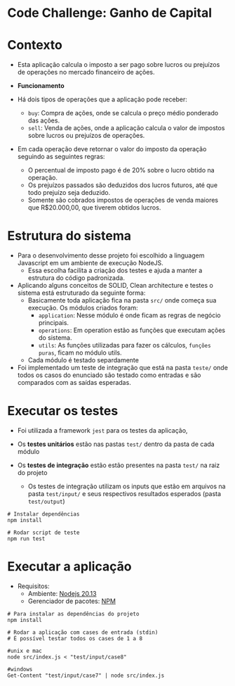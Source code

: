 # Code Challenge: Ganho de Capital

# Contexto  
- Esta aplicação calcula o imposto a ser pago sobre lucros ou prejuízos de operações no mercado financeiro de ações.

- **Funcionamento**
- Há dois tipos de operações que a aplicação pode receber:
    - `buy`: Compra de ações, onde se calcula o preço médio ponderado das ações.
    - `sell`: Venda de ações, onde a aplicação calcula o valor de impostos sobre lucros ou prejuízos de operações.

- Em cada operação deve retornar o valor do imposto da operação seguindo as seguintes regras:
    - O percentual de imposto pago é de 20% sobre o lucro obtido na operação.
    - Os prejuízos passados são deduzidos dos lucros futuros, até que todo prejuízo seja deduzido.
    - Somente são cobrados impostos de operações de venda maiores que R$20.000,00, que tiverem obtidos lucros.

# Estrutura do sistema
- Para o desenvolvimento desse projeto foi escolhido a linguagem Javascript em um ambiente de execução NodeJS.
    - Essa escolha facilita a criação dos testes e ajuda a manter a estrutura do código padronizada.
- Aplicando alguns conceitos de SOLID, Clean architecture e testes o sistema está estruturado da seguinte forma:
    - Basicamente toda aplicação fica na pasta `src/` onde começa sua execução. Os módulos criados foram:
        - `application`: Nesse módulo é onde ficam as regras de negócio principais.
        - `operations`: Em operation estão as funções que executam ações do sistema.
        - `utils`: As funções utilizadas para fazer os cálculos, `funções puras`, ficam no módulo utils.
    - Cada módulo é testado separdamente
- Foi implementado um teste de integração que está na pasta `teste/` onde todos os casos do enunciado são testado como entradas e são comparados com as saídas esperadas.  

# Executar os testes

- Foi utilizada a framework `jest` para os testes da aplicação,

- Os **testes unitários** estão nas pastas `test/` dentro da pasta de cada módulo
- Os **testes de integração** estão estão presentes na pasta `test/` na raiz do projeto
  - Os testes de integração utilizam os inputs que estão em arquivos na pasta `test/input/` e seus respectivos resultados esperados (pasta `test/output`)

```shell
# Instalar dependências
npm install

# Rodar script de teste
npm run test
```

# Executar a aplicação

- Requisitos:
  - Ambiente: [Nodejs 20.13](https://nodejs.org/en/download/)
  - Gerenciador de pacotes: [NPM](https://docs.npmjs.com/downloading-and-installing-node-js-and-npm)

```shell
# Para instalar as dependências do projeto
npm install

# Rodar a aplicação com cases de entrada (stdin)
# É possível testar todos os cases de 1 a 8  

#unix e mac
node src/index.js < "test/input/case8"

#windows
Get-Content "test/input/case7" | node src/index.js
```

